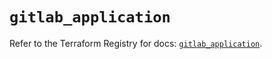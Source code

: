 # `gitlab_application`

Refer to the Terraform Registry for docs: [`gitlab_application`](https://registry.terraform.io/providers/gitlabhq/gitlab/17.6.0/docs/resources/application).

